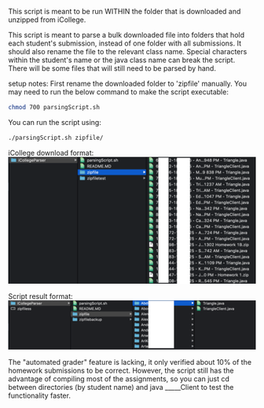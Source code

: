 This script is meant to be run WITHIN the folder that is downloaded and unzipped from iCollege.

This script is meant to parse a bulk downloaded file into folders that hold each student's submission, instead of one folder with all submissions. It should also rename the file to the relevant class name. Special characters within the student's name or the java class name can break the script. There will be some files that will still need to be parsed by hand.

setup notes:
First rename the downloaded folder to 'zipfile' manually.
You may need to run the below command to make the script executable:
```bash
chmod 700 parsingScript.sh
```
You can run the script using:
```bash
./parsingScript.sh zipfile/
```

iCollege download format:
![image](https://raw.githubusercontent.com/vincentgbs/iCollegeParser/master/zipfileraw.png)

Script result format:
![image](https://raw.githubusercontent.com/vincentgbs/iCollegeParser/master/formatted.png)



The "automated grader" feature is lacking, it only verified about 10% of the homework submissions to be correct. However, the script still has the advantage of compiling most of the assignments, so you can just cd between directories (by student name) and java _____Client to test the functionality faster.
